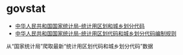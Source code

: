 # govstat
- [中华人民共和国国家统计局-统计用区划和城乡划分代码](https://www.stats.gov.cn/sj/tjbz/qhdm/)
- [中华人民共和国国家统计局-统计用区划代码和城乡划分代码编制规则](https://www.stats.gov.cn/sj/tjbz/gjtjbz/202302/t20230213_1902741.html)

从“国家统计局”爬取最新“统计用区划代码和城乡划分代码”数据